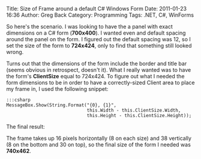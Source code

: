 Title: Size of Frame around a default C# Windows Form
Date: 2011-01-23 16:36
Author: Greg Back
Category: Programming
Tags: .NET, C#, WinForms

So here's the scenario. I was looking to have the a panel with exact
dimensions on a C\# form (**700x400**). I wanted even and default
spacing around the panel on the form. I figured out the default spacing
was 12, so I set the size of the form to **724x424**, only to find that
something still looked wrong.

Turns out that the dimensions of the form include the border and title
bar (seems obvious in retrospect, doesn't it). What I really wanted was
to have the form's **ClientSize** equal to 724x424. To figure out what I
needed the form dimensions to be in order to have a correctly-sized
Client area to place my frame in, I used the following snippet:

    :::csharp
    MessageBox.Show(String.Format("{0}, {1}",
                                  this.Width - this.ClientSize.Width,
                                  this.Height - this.ClientSize.Height));

The final result:

The frame takes up 16 pixels horizontally (8 on each size) and 38
vertically (8 on the bottom and 30 on top), so the final size of the
form I needed was **740x462**.
